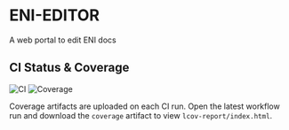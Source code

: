 # ENI-EDITOR
A web portal to edit ENI docs

## CI Status & Coverage

![CI](https://github.com/pdindak/ENI-EDITOR/actions/workflows/ci.yml/badge.svg)
![Coverage](https://img.shields.io/badge/coverage-lcov-blue)

Coverage artifacts are uploaded on each CI run. Open the latest workflow run and download the `coverage` artifact to view `lcov-report/index.html`.

